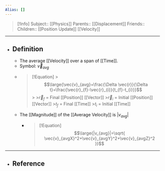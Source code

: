 ```yaml
---
Alias: []
---
```

> [!Info]
> Subject:: [[Physics]]
> Parents:: [[Displacement]]
> Friends:: 
> Children:: [[Position Update]] [[Velocity]]
---
- ## Definition
	- The average [[Velocity]] over a span of [[Time]].
	- Symbol: $\vec{v}_{avg}$
	- > [!Equation]
		  >$$\large{\vec{v}_{avg}=\frac{\Delta \vec{r}}{\Delta t}=\frac{\vec{r}_{f}-\vec{r}_{i}}{t_{f}-t_{i}}}$$
		  >
		  >$\vec{r}_{f}$ = Final [[Position]] [[Vector]]
		  >$\vec{r}_{i}$ = Initial [[Position]] [[Vector]]
		  >$t_{f}$ = Final [[Time]]
		  >$t_{i}$ = Initial [[Time]]
	- The [[Magnitude]] of the [[Average Velocity]] is $|v_{avg}|$
		- > [!Equation]
		  > $$\large{|v_{avg}|=\sqrt{ \vec{v}_{avgX}^2+\vec{v}_{avgY}^2+\vec{v}_{avgZ}^2 }}$$
---
- ## Reference